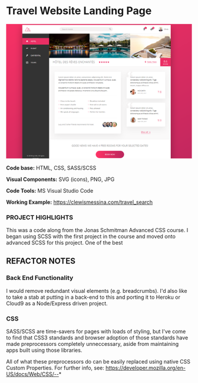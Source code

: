 ﻿
# Travel Website Landing Page

![](https://raw.githubusercontent.com/CLewisMessina/Travel_Search_Landing_Page/master/img/Trillo.png)

**Code base:** HTML, CSS, SASS/SCSS

**Visual Components:** SVG (icons), PNG, JPG

**Code Tools:** MS Visual Studio Code

**Working Example:** https://clewismessina.com/travel_search


### PROJECT HIGHLIGHTS
This was a code along from the Jonas Schmitman Advanced CSS course. I began using SCSS with the first project in the course and moved onto advanced SCSS for this project. One of the best 


## REFACTOR NOTES


### Back End Functionality
I would remove redundant visual elements (e.g. breadcrumbs). I'd also like to take a stab at putting in a back-end to this and porting it to Heroku or Cloud9 as a Node/Express driven project.

### CSS
SASS/SCSS are time-savers for pages with loads of styling, but I've come to find that CSS3 standards and browser adoption of those standards have made preprocessors completely unneccessary, aside from maintaining apps built using those libraries.

All of what these preprocessors do can be easily replaced using native CSS Custom Properties. For further info, see: https://developer.mozilla.org/en-US/docs/Web/CSS/--*
